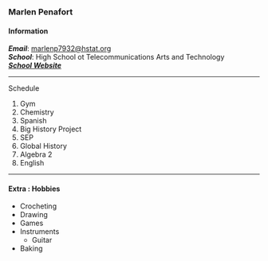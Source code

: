 
### Marlen Penafort
#### Information 
***Email***: marlenp7932@hstat.org  
***School***: High School ot Telecommunications Arts and Technology  
***[School Website](https://www.hstat.org)***

---

Schedule
1. Gym
1. Chemistry
1. Spanish
1. Big History Project
1. SEP
1. Global History
1. Algebra 2
1. English

---

#### Extra : Hobbies
* Crocheting
* Drawing
* Games 
* Instruments 
    * Guitar
* Baking

